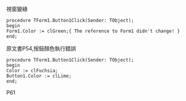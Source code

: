 視窗變綠
~~~
procedure TForm1.Button1Click(Sender: TObject);
begin
Form1.Color := clGreen;{ The reference to Form1 didn't change! }
end;
~~~

原文書P54,按鈕顏色執行錯誤
~~~
procedure TForm1.Button1Click(Sender: TObject);
begin
Color := clFuchsia;
Button1.Color := clLime;
end;
~~~

P61
